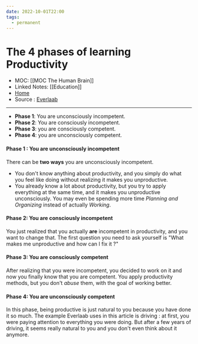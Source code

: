```yaml
---
date: 2022-10-01T22:00
tags:
  - permanent
---
```

# The 4 phases of learning Productivity
- MOC: [[MOC The Human Brain]]
- Linked Notes: [[Education]]
- [Home](https://misudashi.ga/)
- Source : [Everlaab](https://everlaab.com/4-phases-dapprentissage-inevitables-pour-devenir-une-bete-de-productivite/)
---------- 
- **Phase 1**: You are unconsciously incompetent.  
- **Phase 2**: You are consciously incompetent.  
- **Phase 3**: you are consciously competent.
- **Phase 4**: you are unconsciously competent.

#### Phase 1 : You are unconsciously incompetent

There can be **two ways** you are unconsciously incompetent.

- You don't know anything about productivity, and you simply do what you feel like doing without realizing it makes you unproductive.
- You already know a lot about productivity, but you try to apply everything at the same time, and it makes you unproductive unconsciously. You may even be spending more time *Planning and Organizing* instead of actually *Working*.

#### Phase 2: You are consciously incompetent

You just realized that you actually **are** incompetent in productivity, and you want to change that. The first question you need to ask yourself is "What makes me unproductive and how can I fix it ?"

#### Phase 3: You are consciously competent

After realizing that you were incompetent, you decided to work on it and now you finally know that you are competent. You apply productivity methods, but you don't *abuse* them, with the goal of working better.

#### Phase 4: You are unconsciously competent

In this phase, being productive is just natural to you because you have done it so much. The example Everlaab uses in this article is driving : at first, you were paying attention to everything you were doing. But after a few years of driving, it seems really natural to you and you don't even think about it anymore.